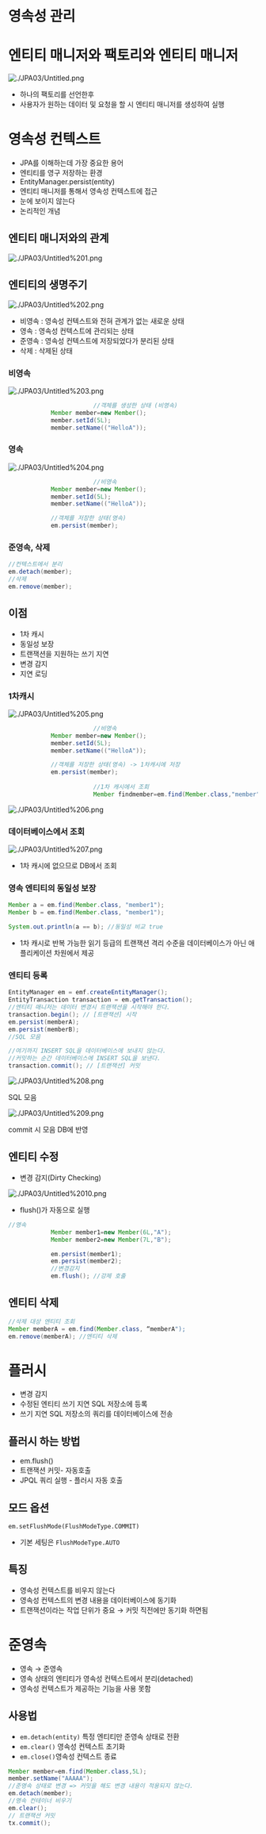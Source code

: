# 영속성 관리

# 엔티티 매니저와 팩토리와 엔티티 매니저

![./JPA03/Untitled.png](./JPA03/Untitled.png)

- 하나의 팩토리를 선언한후
- 사용자가 원하는 데이터 및 요청을 할 시 엔티티 매니저를 생성하여 실행

# 영속성 컨텍스트

- JPA를 이해하는데 가장 중요한 용어
- 엔티티를 영구 저장하는 환경
- EntityManager.persist(entity)
- 엔티티 매니저를 통해서 영속성 컨텍스트에 접근
- 눈에 보이지 않는다
- 논리적인 개념

## 엔티티 매니저와의 관계

![./JPA03/Untitled%201.png](./JPA03/Untitled%201.png)

## 엔티티의 생명주기

![./JPA03/Untitled%202.png](./JPA03/Untitled%202.png)

- 비영속 : 영속성 컨텍스트와 전혀 관계가 없는 새로운 상태
- 영속 : 영속성 컨텍스트에 관리되는 상태
- 준영속 : 영속성 컨텍스트에 저장되었다가 분리된 상태
- 삭제 : 삭제된 상태

### 비영속

![./JPA03/Untitled%203.png](./JPA03/Untitled%203.png)

```java
						//객체를 생성한 상태 (비영속)
            Member member=new Member();
            member.setId(5L);
            member.setName(("HelloA"));
```

### 영속

![./JPA03/Untitled%204.png](./JPA03/Untitled%204.png)

```java
						//비영속
            Member member=new Member();
            member.setId(5L);
            member.setName(("HelloA"));

            //객체를 저장한 상태(영속)
            em.persist(member);
```

### 준영속, 삭제

```java
//컨텍스트에서 분리
em.detach(member);
//삭제
em.remove(member);
```

## 이점

- 1차 캐시
- 동일성 보장
- 트랜잭션을 지원하는 쓰기 지연
- 변경 감지
- 지연 로딩

### 1차캐시

![./JPA03/Untitled%205.png](./JPA03/Untitled%205.png)

```java
						//비영속
            Member member=new Member();
            member.setId(5L);
            member.setName(("HelloA"));

            //객체를 저장한 상태(영속) -> 1차캐시에 저장
            em.persist(member);
						
						//1차 캐시에서 조회
						Member findmember=em.find(Member.class,"member");
```

![./JPA03/Untitled%206.png](./JPA03/Untitled%206.png)

### 데이터베이스에서 조회

![./JPA03/Untitled%207.png](./JPA03/Untitled%207.png)

- 1차 캐시에 없으므로 DB에서 조회

### 영속 엔티티의 동일성 보장

```java
Member a = em.find(Member.class, "member1"); 
Member b = em.find(Member.class, "member1");

System.out.println(a == b); //동일성 비교 true
```

- 1차 캐시로 반복 가능한 읽기 등급의 트랜잭션 격리 수준을 데이터베이스가 아닌 애플리케이션 차원에서 제공

### 엔티티 등록

```java
EntityManager em = emf.createEntityManager();
EntityTransaction transaction = em.getTransaction();
//엔티티 매니저는 데이터 변경시 트랜잭션을 시작해야 한다.
transaction.begin(); // [트랜잭션] 시작
em.persist(memberA);
em.persist(memberB);
//SQL 모음

//여기까지 INSERT SQL을 데이터베이스에 보내지 않는다.
//커밋하는 순간 데이터베이스에 INSERT SQL을 보낸다.
transaction.commit(); // [트랜잭션] 커밋
```

![./JPA03/Untitled%208.png](./JPA03/Untitled%208.png)

SQL 모음

![./JPA03/Untitled%209.png](./JPA03/Untitled%209.png)

commit 시 모음 DB에 반영

## 엔티티 수정

- 변경 감지(Dirty Checking)

![./JPA03/Untitled%2010.png](./JPA03/Untitled%2010.png)

- flush()가 자동으로 실행

```java
//영속
            Member member1=new Member(6L,"A");
            Member member2=new Member(7L,"B");

            em.persist(member1);
            em.persist(member2);
            //변경감지
            em.flush(); //강제 호출
```

## 엔티티 삭제

```java
//삭제 대상 엔티티 조회 
Member memberA = em.find(Member.class, “memberA");
em.remove(memberA); //엔티티 삭제
```

# 플러시

- 변경 감지
- 수정된 엔티티 쓰기 지연 SQL 저장소에 등록
- 쓰기 지연 SQL 저장소의 쿼리를 데이터베이스에 전송

## 플러시 하는 방법

- em.flush()
- 트랜잭션 커밋- 자동호출
- JPQL 쿼리 실행 - 플러시 자동 호출

## 모드 옵션

`em.setFlushMode(FlushModeType.COMMIT)`

- 기본 세팅은 `FlushModeType.AUTO`

## 특징

- 영속성 컨텍스트를 비우지 않는다
- 영속성 컨텍스트의 변경 내용을 데이터베이스에 동기화
- 트랜잭션이라는 작업 단위가 중요 → 커밋 직전에만 동기화 하면됨

# 준영속

- 영속 → 준영속
- 영속 상태의 엔티티가 영속성 컨텍스트에서 분리(detached)
- 영속성 컨텍스트가 제공하는 기능을 사용 못함

## 사용법

- `em.detach(entity)` 특정 엔티티만 준영속 상태로 전환
- `em.clear()` 영속성 컨텍스트 초기화
- `em.close()`영속성 컨텍스트 종료

```java
Member member=em.find(Member.class,5L);
member.setName("AAAAA");
//준영속 상태로 변경 => 커밋을 해도 변경 내용이 적용되지 않는다.
em.detach(member);
//영속 컨테이너 비우기
em.clear();
// 트랜잭션 커밋
tx.commit();
```
